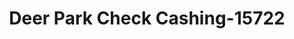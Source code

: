 ---
f_zip-code: 77536
f_state-code: TX
title: Deer Park Check Cashing-15722
f_phone: 281-476-9618
f_city-only: Deer Park
f_address: 6961 Highway 225 Deer Park
f_location-unique-id: '15722'
slug: deer-park-check-cashing-15722
updated-on: '2024-05-30T13:46:58.046Z'
created-on: '2024-05-30T13:36:59.803Z'
published-on: '2024-05-30T13:54:32.469Z'
f_city-state: cms/city/deer-park-tx.md
f_company: cms/company/deer-park-check-cashing.md
f_state: cms/state/texas.md
layout: '[payday-loan].html'
tags: payday-loan
---